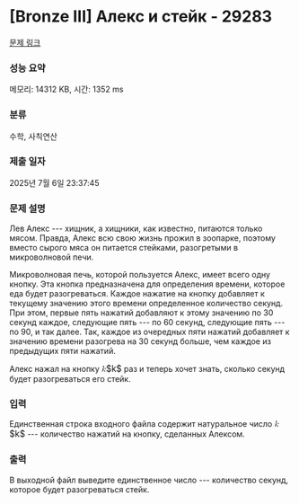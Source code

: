 # [Bronze III] Алекс и стейк - 29283 

[문제 링크](https://www.acmicpc.net/problem/29283) 

### 성능 요약

메모리: 14312 KB, 시간: 1352 ms

### 분류

수학, 사칙연산

### 제출 일자

2025년 7월 6일 23:37:45

### 문제 설명

<p>Лев Алекс --- хищник, а хищники, как известно, питаются только мясом. Правда, Алекс всю свою жизнь прожил в зоопарке, поэтому вместо сырого мяса он питается стейками, разогретыми в микроволновой печи.</p>

<p>Микроволновая печь, которой пользуется Алекс, имеет всего одну кнопку. Эта кнопка предназначена для определения времени, которое еда будет разогреваться. Каждое нажатие на кнопку добавляет к текущему значению этого времени определенное количество секунд. При этом, первые пять нажатий добавляют к этому значению по 30 секунд каждое, следующие пять --- по 60 секунд, следующие пять --- по 90, и так далее. Так, каждое из очередных пяти нажатий добавляет к значению времени разогрева на 30 секунд больше, чем каждое из предыдущих пяти нажатий.</p>

<p>Алекс нажал на кнопку <mjx-container class="MathJax" jax="CHTML" style="font-size: 109%; position: relative;"><mjx-math class="MJX-TEX" aria-hidden="true"><mjx-mi class="mjx-i"><mjx-c class="mjx-c1D458 TEX-I"></mjx-c></mjx-mi></mjx-math><mjx-assistive-mml unselectable="on" display="inline"><math xmlns="http://www.w3.org/1998/Math/MathML"><mi>k</mi></math></mjx-assistive-mml><span aria-hidden="true" class="no-mathjax mjx-copytext">$k$</span></mjx-container> раз и теперь хочет знать, сколько секунд будет разогреваться его стейк.</p>

### 입력 

 <p>Единственная строка входного файла содержит натуральное число <mjx-container class="MathJax" jax="CHTML" style="font-size: 109%; position: relative;"><mjx-math class="MJX-TEX" aria-hidden="true"><mjx-mi class="mjx-i"><mjx-c class="mjx-c1D458 TEX-I"></mjx-c></mjx-mi></mjx-math><mjx-assistive-mml unselectable="on" display="inline"><math xmlns="http://www.w3.org/1998/Math/MathML"><mi>k</mi></math></mjx-assistive-mml><span aria-hidden="true" class="no-mathjax mjx-copytext">$k$</span></mjx-container> --- количество нажатий на кнопку, сделанных Алексом.</p>

### 출력 

 <p>В выходной файл выведите единственное число --- количество секунд, которое будет разогреваться стейк.</p>

